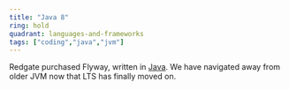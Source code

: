 ```yaml
---
title: "Java 8"
ring: hold
quadrant: languages-and-frameworks
tags: ["coding","java","jvm"]
---
```


Redgate purchased Flyway, written in [Java](https://www.oracle.com/java/). We have navigated away from older JVM now that LTS has finally moved on.
